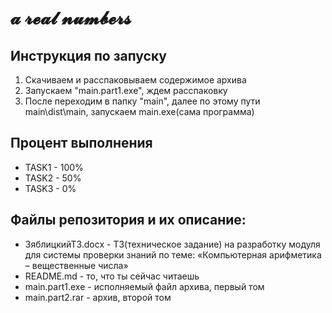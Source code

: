 # **𝓪 𝓻𝓮𝓪𝓵 𝓷𝓾𝓶𝓫𝓮𝓻𝓼**

## Инструкция по запуску
1. Скачиваем и расспаковываем содержимое архива
2. Запускаем "main.part1.exe", ждем расспаковку
3. После переходим в  папку "main", далее по этому пути main\dist\main\, запускаем main.exe(сама программа)

## Процент выполнения
* TASK1 - 100%
* TASK2 - 50%
* TASK3 - 0%

## Файлы репозитория и их описание:
* ЗяблицкийТЗ.docx - ТЗ(техническое задание) на разработку модуля для системы проверки знаний по теме: «Компьютерная арифметика – вещественные числа»
* README.md - то, что ты сейчас читаешь
* main.part1.exe - исполняемый файл архива, первый том
* main.part2.rar - архив, второй том
